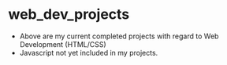 # web_dev_projects
- Above are my current completed projects with regard to Web Development (HTML/CSS)
- Javascript not yet included in my projects.
